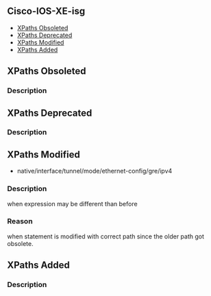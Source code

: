 ## Cisco-IOS-XE-isg


- [XPaths Obsoleted](#xpaths-obsoleted)
- [XPaths Deprecated](#xpaths-deprecated)
- [XPaths Modified](#xpaths-modified)
- [XPaths Added](#xpaths-added)

## XPaths Obsoleted

### Description

## XPaths Deprecated

### Description

## XPaths Modified

- native/interface/tunnel/mode/ethernet-config/gre/ipv4

### Description

when expression may be different than before

### Reason

when statement is modified with correct path since the older path got obsolete.

## XPaths Added

### Description
